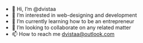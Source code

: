 - 👋 Hi, I’m @dvistaa
- 👀 I’m interested in web-designing and development
- 🌱 I’m currently learning how to be an entrepreneur 
- 💞️ I’m looking to collaborate on any related matter
- 📫 How to reach me dvistaa@outlook.com

<!---
dvistaa/dvistaa is a ✨ special ✨ repository because its `README.md` (this file) appears on your GitHub profile.
You can click the Preview link to take a look at your changes.
--->
